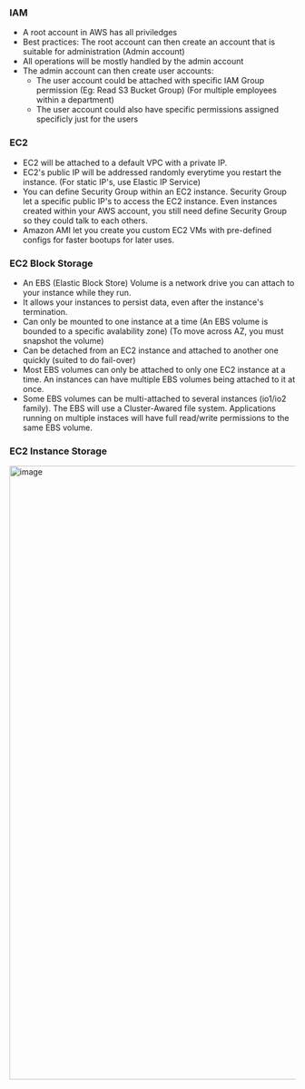 ### IAM
- A root account in AWS has all priviledges
- Best practices: The root account can then create an account that is suitable for administration (Admin account)
- All operations will be mostly handled by the admin account
- The admin account can then create user accounts: 
    - The user account could be attached with specific IAM Group permission (Eg: Read S3 Bucket Group) (For multiple employees within a department)
    - The user account could also have specific permissions assigned specificly just for the users

### EC2
- EC2 will be attached to a default VPC with a private IP.
- EC2's public IP will be addressed randomly everytime you restart the instance. (For static IP's, use Elastic IP Service)
- You can define Security Group within an EC2 instance. Security Group let a specific public IP's to access the EC2 instance. Even instances created within your AWS account, you still need define Security Group so they could talk to each others. 
- Amazon AMI let you create you custom EC2 VMs with pre-defined configs for faster bootups for later uses.  

### EC2 Block Storage
- An EBS (Elastic Block Store) Volume is a network drive you can attach to your instance while they run.
- It allows your instances to persist data, even after the instance's termination.
- Can only be mounted to one instance at a time (An EBS volume is bounded to a specific avalability zone) (To move across AZ, you must snapshot the volume)
- Can be detached from an EC2 instance and attached to another one quickly (suited to do fail-over)
- Most EBS volumes can only be attached to only one EC2 instance at a time. An instances can have multiple EBS volumes being attached to it at once.
- Some EBS volumes can be multi-attached to several instances (io1/io2 family). The EBS will use a Cluster-Awared file system. Applications running on multiple instaces will have full read/write permissions to the same EBS volume.


### EC2 Instance Storage

<img width="1082" alt="image" src="https://user-images.githubusercontent.com/59940078/207056061-3de4da1a-608c-4403-accf-972647ab68ea.png">

